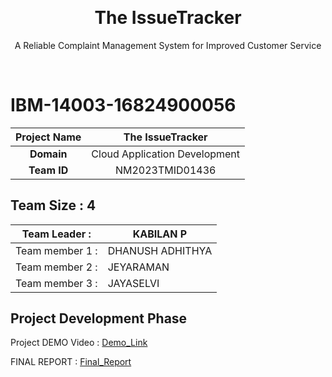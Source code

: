 <p align="center" style="margin-bottom: 0px !important;">
</p>
<h1 align="center" style="margin-top: 0px;">The IssueTracker</h1>

<p align="center" >A Reliable Complaint Management System for Improved Customer Service</p>
<br>

# IBM-14003-16824900056



|      **Project Name**     | <b>The IssueTracker<b> |
|:---------------------:|:------------------------------:|
|         **Domain**        |  Cloud Application Development |
|        **Team ID**        |  NM2023TMID01436 |


## __Team Size : 4__


|Team Leader :| KABILAN P|
| ------------|---------------|              
|Team member 1 :|DHANUSH ADHITHYA|
|Team member 2 :|JEYARAMAN|
|Team member 3 :|JAYASELVI|

<!-- ## Project Phases

* [Literature Survey](https://github.com/IBM-EPBL/IBM-Project-22781-1659858111/blob/main/Phases/Ideation%20Phase/Literature_Survey.pdf)
* [Empathy Map Canvas](https://github.com/IBM-EPBL/IBM-Project-22781-1659858111/blob/main/Phases/Ideation%20Phase/Empathy_Map_Canvas.pdf)
* [Problem Statement](https://github.com/IBM-EPBL/IBM-Project-22781-1659858111/blob/main/Phases/Ideation%20Phase/Problem_Statement.pdf)
* [Brainstorm & idea Prioritization](https://github.com/IBM-EPBL/IBM-Project-22781-1659858111/blob/main/Phases/Ideation%20Phase/Brainstorm%20%26%20idea%20Prioritization.pdf)
* [Project Design & Planning](https://github.com/vcr50/IBM-Project-22781-1659858111/tree/main/Phases/project%20design%20%26%20planning)
* [Ideation Phase](https://github.com/vcr50/IBM-Project-22781-1659858111/tree/main/Phases/Ideation%20Phase)
* [Project Development Phase](https://github.com/vcr50/IBM-Project-22781-1659858111/tree/main/Phases/Project%20Development%20Phase)
* [Final Deliverables](https://github.com/IBM-EPBL/IBM-Project-22781-1659858111/blob/main/Phases/Final%20Deliverables/PROJECT_FINAL_REPORT.pdf) -->

## Project Development Phase

Project DEMO Video : <a href='https://youtu.be/L4bWmnCylpI](https://www.youtube.com/watch?v=p-l9e72rSZY'>Demo_Link</a>

FINAL REPORT : <a href="https://github.com/naanmudhalvan-SI/IBM--14003-1682490056/blob/main/Phases/IBM-14003-16824900056-FINALREPORT.pdf">Final_Report</a>

